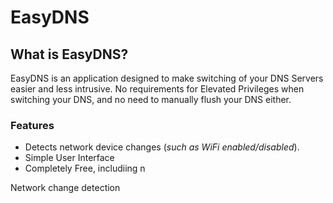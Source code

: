 # EasyDNS
## What is EasyDNS?
EasyDNS is an application designed to make switching of your DNS Servers easier and less intrusive.
No requirements for Elevated Privileges when switching your DNS, and no need to manually flush your DNS either.
### Features

 - Detects network device changes (*such as WiFi enabled/disabled*).
 - Simple User Interface
 - Completely Free, includiing n

Network change detection

<!--stackedit_data:
eyJoaXN0b3J5IjpbMTIwMDA2MDc4XX0=
-->